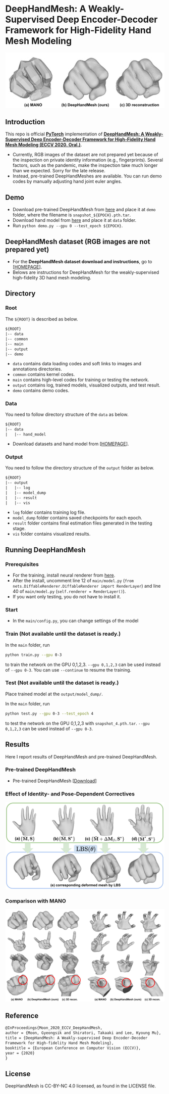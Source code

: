 # DeepHandMesh: A Weakly-Supervised Deep Encoder-Decoder Framework for High-Fidelity Hand Mesh Modeling

<p align="center">  
<img src="assets/teaser.png">  
</p> 

## Introduction
This repo is official **[PyTorch](https://pytorch.org)** implementation of **[DeepHandMesh: A Weakly-Supervised Deep Encoder-Decoder Framework for High-Fidelity Hand Mesh Modeling (ECCV 2020. Oral.)](https://arxiv.org/abs/2008.08213)**. 
* Currently, RGB images of the dataset are not prepared yet because of the inspection on private identity information (e.g., fingerprints). Several factors, such as the pandemic, make the inspection take much longer than we expected. Sorry for the late release.
* Instead, pre-trained DeepHandMeshes are available. You can run demo codes by manually adjusting hand joint euler angles.

## Demo
* Download pre-trained DeepHandMesh from [here](https://drive.google.com/drive/folders/1V4pY9bcmmPqsDW-4yj62ATCT7JdEz_5p?usp=sharing) and place it at `demo` folder, where the filename is `snapshot_${EPOCH}.pth.tar`.
* Download hand model from [here](https://drive.google.com/file/d/1GTtkyuuIHbo188L0_d8DAmuJukoG-luJ/view?usp=sharing) and place it at `data` folder.
* Run `python demo.py --gpu 0 --test_epoch ${EPOCH}`.

## DeepHandMesh dataset (RGB images are not prepared yet)
* For the **DeepHandMesh dataset download and instructions**, go to [[HOMEPAGE](https://mks0601.github.io/DeepHandMesh/)]. 
* Belows are instructions for DeepHandMesh for the weakly-supervised high-fidelity 3D hand mesh modeling.


## Directory
### Root
The `${ROOT}` is described as below.
```
${ROOT}
|-- data
|-- common
|-- main
|-- output
|-- demo
```
* `data` contains data loading codes and soft links to images and annotations directories.
* `common` contains kernel codes.
* `main` contains high-level codes for training or testing the network.
* `output` contains log, trained models, visualized outputs, and test result.
* `demo` contains demo codes.

### Data
You need to follow directory structure of the `data` as below.
```
${ROOT}
|-- data
|   |-- hand_model
```
* Download datasets and hand model from [[HOMEPAGE](https://mks0601.github.io/DeepHandMesh/)]. 

### Output
You need to follow the directory structure of the `output` folder as below.
```
${ROOT}
|-- output
|   |-- log
|   |-- model_dump
|   |-- result
|   |-- vis
```
* `log` folder contains training log file.
* `model_dump` folder contains saved checkpoints for each epoch.
* `result` folder contains final estimation files generated in the testing stage.
* `vis` folder contains visualized results.

## Running DeepHandMesh
### Prerequisites
* For the training, install neural renderer from [here](https://github.com/daniilidis-group/neural_renderer).
* After the install, uncomment line 12 of `main/model.py` (`from nets.DiffableRenderer.DiffableRenderer import RenderLayer`) and line 40 of `main/model.py` (`self.renderer = RenderLayer()`).
* If you want only testing, you do not have to install it.

### Start
* In the `main/config.py`, you can change settings of the model

### Train (Not available until the dataset is ready.)
In the `main` folder, run
```bash
python train.py --gpu 0-3
```
to train the network on the GPU 0,1,2,3. `--gpu 0,1,2,3` can be used instead of `--gpu 0-3`. You can use `--continue` to resume the training.


### Test (Not available until the dataset is ready.)
Place trained model at the `output/model_dump/`.

In the `main` folder, run 
```bash
python test.py --gpu 0-3 --test_epoch 4
```
to test the network on the GPU 0,1,2,3 with `snapshot_4.pth.tar`. `--gpu 0,1,2,3` can be used instead of `--gpu 0-3`.  

## Results  
Here I report results of DeepHandMesh and pre-trained DeepHandMesh.
### Pre-trained DeepHandMesh
* Pre-trained DeepHandMesh [[Download](https://drive.google.com/drive/folders/1V4pY9bcmmPqsDW-4yj62ATCT7JdEz_5p?usp=sharing)]

### Effect of Identity- and Pose-Dependent Correctives
<p align="center">  
<img src="assets/each_component.jpg">  
</p> 

### Comparison with MANO
<p align="center">  
<img src="assets/comparison_with_mano.jpg">  
</p> 

## Reference  
```  
@InProceedings{Moon_2020_ECCV_DeepHandMesh,  
author = {Moon, Gyeongsik and Shiratori, Takaaki and Lee, Kyoung Mu},  
title = {DeepHandMesh: A Weakly-supervised Deep Encoder-Decoder Framework for High-fidelity Hand Mesh Modeling},  
booktitle = {European Conference on Computer Vision (ECCV)},  
year = {2020}  
}  
```

## License
DeepHandMesh is CC-BY-NC 4.0 licensed, as found in the LICENSE file.
